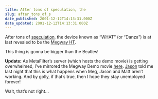 ```yaml
---
title: After tons of speculation, the
slug: after_tons_of_s
date_published: 2001-12-12T14:13:31.000Z
date_updated: 2001-12-12T14:13:31.000Z
---
```


After tons of [speculation](http://www.dashes.com/anil/index.php?blogarch/2001_12_01_archive.php#7668917), the device known as “WHAT” (or “Danza”) is at last revealed to be the [Megway HT](http://web.0sil8.com/).

This thing is gonna be bigger than the Beatles!

**Update:** As MetaFilter’s server (which hosts the demo movie) is getting overwhelmed, I’ve mirrored the Megway Demo movie [here](__GHOST_URL__/anil/stuff/megway.mov). [Jason](http://www.kottke.org) told me last night that this is what happens when Meg, Jason and Matt aren’t working. And by golly, if that’s true, then I hope they stay unemployed forever!

Wait, that’s not right…

